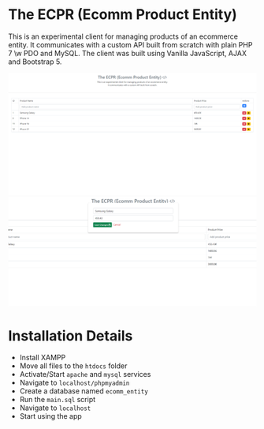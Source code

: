 # The ECPR (Ecomm Product Entity)
This is an experimental client for managing products of an ecommerce entity.
It communicates with a custom API built from scratch with 
plain PHP 7 \w PDO and MySQL. The client was built using Vanilla JavaScript, AJAX and Bootstrap 5.

![Image 1](image_1.png)
![Image 2](image_2.png)

# Installation Details
- Install XAMPP
- Move all files to the `htdocs` folder
- Activate/Start `apache` and `mysql` services
- Navigate to `localhost/phpmyadmin`
- Create a database named `ecomm_entity`
- Run the `main.sql` script
- Navigate to `localhost`
- Start using the app
